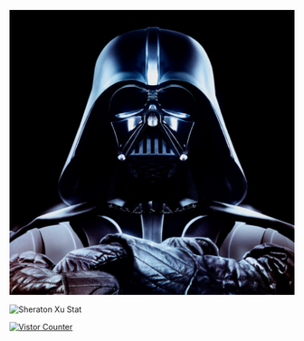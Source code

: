 ![Photo](image.jpg)

![Sheraton Xu Stat](https://github-readme-stats.vercel.app/api/?username=djvim&layout=compact&theme=blueberry&hide_border=true)

[![Vistor Counter](https://count.getloli.com/get/@github_djvim?theme=gelbooru)](https://github.com/djvim)
